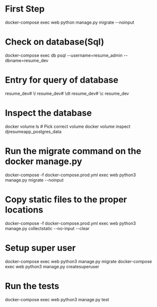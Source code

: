 # First Step
docker-compose exec web python manage.py migrate --noinput

# Check on database(Sql)
docker-compose exec db psql --username=resume_admin --dbname=resume_dev

# Entry for query of database
resume_dev# \l
resume_dev# \dt
resume_dev# \c resume_dev

# Inspect the database
docker volume ls # Pick correct volume
docker volume inspect djresumeapp_postgres_data

# Run the migrate command on the docker manage.py
docker-compose -f docker-compose.prod.yml exec web python3 manage.py migrate --noinput

# Copy static files to the proper locations
docker-compose -f docker-compose.prod.yml exec web python3 manage.py collectstatic --no-input --clear

# Setup super user
docker-compose exec web python3 manage.py migrate
docker-compose exec web python3 manage.py createsuperuser

# Run the tests
docker-compose exec web python3 manage.py test